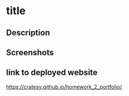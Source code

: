 # title

## Description

## Screenshots

## link to deployed website

https://cratesy.github.io/homework_2_portfolio/.
